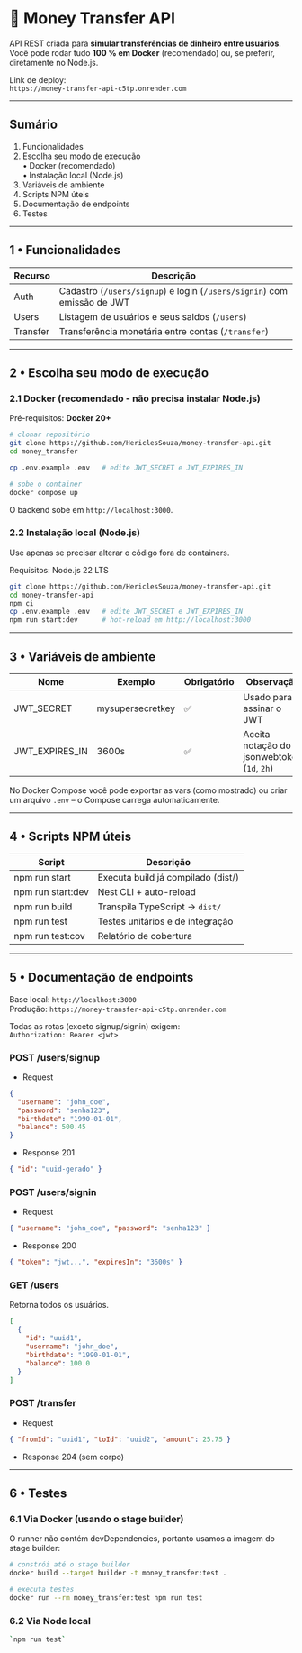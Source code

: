 # 💸 Money Transfer API

API REST criada para **simular transferências de dinheiro entre usuários**. Você pode rodar tudo **100 % em Docker** (recomendado) ou, se preferir, diretamente no Node.js.

Link de deploy:  
`https://money-transfer-api-c5tp.onrender.com`

---

## Sumário

1. Funcionalidades
2. Escolha seu modo de execução  
   • Docker (recomendado)  
   • Instalação local (Node.js)
3. Variáveis de ambiente
4. Scripts NPM úteis
5. Documentação de endpoints
6. Testes

---

## 1 • Funcionalidades

| Recurso  | Descrição                                                               |
| -------- | ----------------------------------------------------------------------- |
| Auth     | Cadastro (`/users/signup`) e login (`/users/signin`) com emissão de JWT |
| Users    | Listagem de usuários e seus saldos (`/users`)                           |
| Transfer | Transferência monetária entre contas (`/transfer`)                      |

---

## 2 • Escolha seu modo de execução

### 2.1 Docker (recomendado - não precisa instalar Node.js)

Pré-requisitos: **Docker 20+**

```bash
# clonar repositório
git clone https://github.com/HericlesSouza/money-transfer-api.git
cd money_transfer

cp .env.example .env   # edite JWT_SECRET e JWT_EXPIRES_IN

# sobe o container
docker compose up
```

O backend sobe em `http://localhost:3000`.

### 2.2 Instalação local (Node.js)

Use apenas se precisar alterar o código fora de containers.

Requisitos: Node.js 22 LTS

```bash
git clone https://github.com/HericlesSouza/money-transfer-api.git
cd money-transfer-api
npm ci
cp .env.example .env   # edite JWT_SECRET e JWT_EXPIRES_IN
npm run start:dev      # hot-reload em http://localhost:3000
```

---

## 3 • Variáveis de ambiente

| Nome           | Exemplo          | Obrigatório | Observação                                  |
| -------------- | ---------------- | ----------- | ------------------------------------------- |
| JWT_SECRET     | mysupersecretkey | ✅          | Usado para assinar o JWT                    |
| JWT_EXPIRES_IN | 3600s            | ✅          | Aceita notação do jsonwebtoken (`1d`, `2h`) |

No Docker Compose você pode exportar as vars (como mostrado) ou criar um arquivo `.env` – o Compose carrega automaticamente.

---

## 4 • Scripts NPM úteis

| Script            | Descrição                          |
| ----------------- | ---------------------------------- |
| npm run start     | Executa build já compilado (dist/) |
| npm run start:dev | Nest CLI + auto-reload             |
| npm run build     | Transpila TypeScript → `dist/`     |
| npm run test      | Testes unitários e de integração   |
| npm run test:cov  | Relatório de cobertura             |

---

## 5 • Documentação de endpoints

Base local: `http://localhost:3000`  
Produção: `https://money-transfer-api-c5tp.onrender.com`

Todas as rotas (exceto signup/signin) exigem:  
`Authorization: Bearer <jwt>`

### POST /users/signup

- Request

```json
{
  "username": "john_doe",
  "password": "senha123",
  "birthdate": "1990-01-01",
  "balance": 500.45
}
```

- Response 201

```json
{ "id": "uuid-gerado" }
```

### POST /users/signin

- Request

```json
{ "username": "john_doe", "password": "senha123" }
```

- Response 200

```json
{ "token": "jwt...", "expiresIn": "3600s" }
```

### GET /users

Retorna todos os usuários.

```json
[
  {
    "id": "uuid1",
    "username": "john_doe",
    "birthdate": "1990-01-01",
    "balance": 100.0
  }
]
```

### POST /transfer

- Request

```json
{ "fromId": "uuid1", "toId": "uuid2", "amount": 25.75 }
```

- Response 204 (sem corpo)

---

## 6 • Testes

### 6.1 Via Docker (usando o stage **builder**)

O runner não contém devDependencies, portanto usamos a imagem do stage builder:

```bash
# constrói até o stage builder
docker build --target builder -t money_transfer:test .

# executa testes
docker run --rm money_transfer:test npm run test
```

### 6.2 Via Node local

```bash
`npm run test`
```
